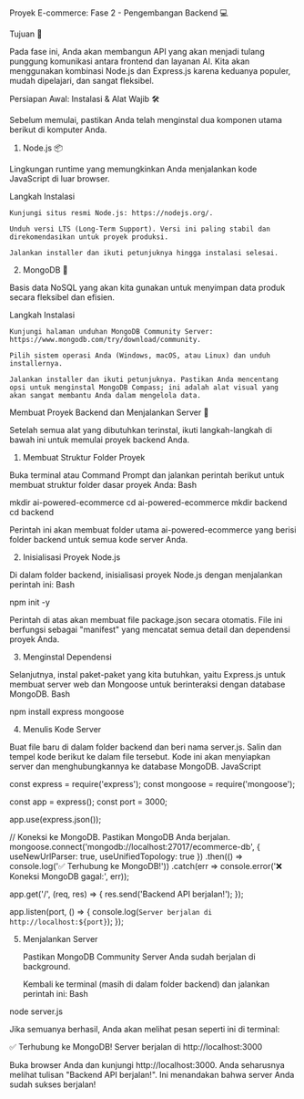Proyek E-commerce: Fase 2 - Pengembangan Backend 💻

Tujuan 🎯

Pada fase ini, Anda akan membangun API yang akan menjadi tulang punggung komunikasi antara frontend dan layanan AI. Kita akan menggunakan kombinasi Node.js dan Express.js karena keduanya populer, mudah dipelajari, dan sangat fleksibel.

Persiapan Awal: Instalasi & Alat Wajib 🛠️

Sebelum memulai, pastikan Anda telah menginstal dua komponen utama berikut di komputer Anda.

1. Node.js 📦

Lingkungan runtime yang memungkinkan Anda menjalankan kode JavaScript di luar browser.

Langkah Instalasi

    Kunjungi situs resmi Node.js: https://nodejs.org/.

    Unduh versi LTS (Long-Term Support). Versi ini paling stabil dan direkomendasikan untuk proyek produksi.

    Jalankan installer dan ikuti petunjuknya hingga instalasi selesai.

2. MongoDB 💾

Basis data NoSQL yang akan kita gunakan untuk menyimpan data produk secara fleksibel dan efisien.

Langkah Instalasi

    Kunjungi halaman unduhan MongoDB Community Server: https://www.mongodb.com/try/download/community.

    Pilih sistem operasi Anda (Windows, macOS, atau Linux) dan unduh installernya.

    Jalankan installer dan ikuti petunjuknya. Pastikan Anda mencentang opsi untuk menginstal MongoDB Compass; ini adalah alat visual yang akan sangat membantu Anda dalam mengelola data.

Membuat Proyek Backend dan Menjalankan Server 🚀

Setelah semua alat yang dibutuhkan terinstal, ikuti langkah-langkah di bawah ini untuk memulai proyek backend Anda.

1. Membuat Struktur Folder Proyek

Buka terminal atau Command Prompt dan jalankan perintah berikut untuk membuat struktur folder dasar proyek Anda:
Bash

mkdir ai-powered-ecommerce
cd ai-powered-ecommerce
mkdir backend
cd backend

Perintah ini akan membuat folder utama ai-powered-ecommerce yang berisi folder backend untuk semua kode server Anda.

2. Inisialisasi Proyek Node.js

Di dalam folder backend, inisialisasi proyek Node.js dengan menjalankan perintah ini:
Bash

npm init -y

Perintah di atas akan membuat file package.json secara otomatis. File ini berfungsi sebagai "manifest" yang mencatat semua detail dan dependensi proyek Anda.

3. Menginstal Dependensi

Selanjutnya, instal paket-paket yang kita butuhkan, yaitu Express.js untuk membuat server web dan Mongoose untuk berinteraksi dengan database MongoDB.
Bash

npm install express mongoose

4. Menulis Kode Server

Buat file baru di dalam folder backend dan beri nama server.js. Salin dan tempel kode berikut ke dalam file tersebut. Kode ini akan menyiapkan server dan menghubungkannya ke database MongoDB.
JavaScript

const express = require('express');
const mongoose = require('mongoose');

const app = express();
const port = 3000;

app.use(express.json());

// Koneksi ke MongoDB. Pastikan MongoDB Anda berjalan.
mongoose.connect('mongodb://localhost:27017/ecommerce-db', {
    useNewUrlParser: true,
    useUnifiedTopology: true
})
.then(() => console.log('✅ Terhubung ke MongoDB!'))
.catch(err => console.error('❌ Koneksi MongoDB gagal:', err));

app.get('/', (req, res) => {
    res.send('Backend API berjalan!');
});

app.listen(port, () => {
    console.log(`Server berjalan di http://localhost:${port}`);
});

5. Menjalankan Server

    Pastikan MongoDB Community Server Anda sudah berjalan di background.

    Kembali ke terminal (masih di dalam folder backend) dan jalankan perintah ini:
    Bash

node server.js

Jika semuanya berhasil, Anda akan melihat pesan seperti ini di terminal:

✅ Terhubung ke MongoDB!
Server berjalan di http://localhost:3000

Buka browser Anda dan kunjungi http://localhost:3000. Anda seharusnya melihat tulisan "Backend API berjalan!". Ini menandakan bahwa server Anda sudah sukses berjalan!